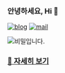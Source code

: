 ### 안녕하세요, Hi 👋
[![blog](http://img.shields.io/badge/-%20blog-purple?style=round-square&logo=github&link=https://outstanding1301.github.io/)](https://outstanding1301.github.io/) [![mail](https://img.shields.io/badge/outstanding1301@gmail.com-d14836?style=flat-square&logo=Gmail&logoColor=white&link=mailto:outstanding1301@gmail.com)](mailto:outstanding1301@gmail.com)

<img src="https://media.giphy.com/media/69v0ObT7bUgJWxepJt/giphy.gif" alt="비밀입니다.">

### [🚀 자세히 보기](https://outstanding1301.github.io/about)
